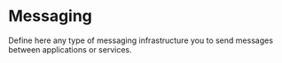 # Messaging

Define here any type of messaging infrastructure you to send messages between applications or services.